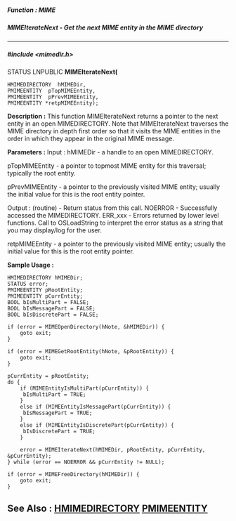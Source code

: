 ##### Function : MIME
##### MIMEIterateNext - Get the next MIME entity in the MIME directory
---
##### #include <mimedir.h>
STATUS LNPUBLIC **MIMEIterateNext(**

	HMIMEDIRECTORY  hMIMEDir,
	PMIMEENTITY  pTopMIMEEntity,
	PMIMEENTITY  pPrevMIMEEntity,
	PMIMEENTITY *retpMIMEEntity);
**Description :**
This function MIMEIterateNext returns a pointer to the next entity in an open 
MIMEDIRECTORY.  Note that MIMEIterateNext traverses the MIME directory in depth 
first order so that it visits the MIME entities in the order in which they 
appear in the original MIME message.

**Parameters :**
Input :
hMIMEDir  -  a handle to an open MIMEDIRECTORY.

pTopMIMEEntity  -  a pointer to topmost MIME entity for this traversal; typically the root entity.

pPrevMIMEEntity  -  a pointer to the previously visited MIME entity; usually the initial value for this is the root entity pointer.

Output :
(routine)  -  Return status from this call.
	NOERROR - Successfully accessed the MIMEDIRECTORY.
	ERR_xxx - Errors returned by lower level functions.  Call to OSLoadString to interpret the error status as a string that you may display/log for the user.



retpMIMEEntity  -  a pointer to the previously visited MIME entity; usually the initial value for this is the root entity pointer.

**Sample Usage :**
```
HMIMEDIRECTORY hMIMEDir;
STATUS error;
PMIMEENTITY pRootEntity;
PMIMEENTITY pCurrEntity;
BOOL bIsMultiPart = FALSE;
BOOL bIsMessagePart = FALSE;
BOOL bIsDiscretePart = FALSE;

if (error = MIMEOpenDirectory(hNote, &hMIMEDir)) {
	goto exit;
}

if (error = MIMEGetRootEntity(hNote, &pRootEntity)) {
	goto exit;
}

pCurrEntity = pRootEntity;
do {
	if (MIMEEntityIsMultiPart(pCurrEntity)) {
	 bIsMultiPart = TRUE;
	}
	else if (MIMEEntityIsMessagePart(pCurrEntity)) {
	 bIsMessagePart = TRUE;
	}
	else if (MIMEEntityIsDiscretePart(pCurrEntity)) {
	 bIsDiscretePart = TRUE;
	}

	error = MIMEIterateNext(hMIMEDir, pRootEntity, pCurrEntity, 
&pCurrEntity);
} while (error == NOERROR && pCurrEntity != NULL);

if (error = MIMEFreeDirectory(hMIMEDir)) {
	goto exit;
}

```
**See Also :**
[HMIMEDIRECTORY](D:/md_files/HMIMEDIRECTORY.md)
[PMIMEENTITY](D:/md_files/PMIMEENTITY.md)
---

